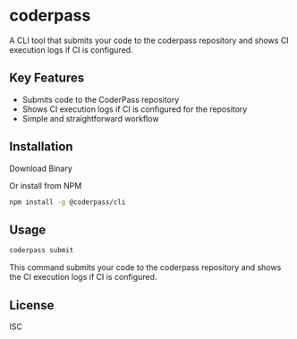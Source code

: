 # coderpass

A CLI tool that submits your code to the coderpass repository and shows CI execution logs if CI is configured.

## Key Features

- Submits code to the CoderPass repository
- Shows CI execution logs if CI is configured for the repository
- Simple and straightforward workflow

## Installation

Download Binary


Or install from NPM

```bash
npm install -g @coderpass/cli
```

## Usage

```bash
coderpass submit
```

This command submits your code to the coderpass repository and shows the CI execution logs if CI is configured.

## License

ISC 
